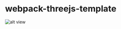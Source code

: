 # webpack-threejs-template

![alt view](https://github.com/AlexVappi/webpack-threejs-template/tree/main/src/img/view.png)
